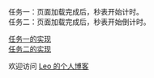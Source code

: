 任务一：页面加载完成后，秒表开始计时。<br/>
任务二：页面加载完成后，秒表开始倒计时。

[任务一的实现](https://github.com/YiLing-IOT-Studio/Weekly-FEG/blob/master/170918-%E8%AE%A1%E6%97%B6%E5%99%A8/Leo/timing.html) <br/>
[任务二的实现](https://github.com/YiLing-IOT-Studio/Weekly-FEG/blob/master/170918-%E8%AE%A1%E6%97%B6%E5%99%A8/Leo/countDown.html)


欢迎访问 [Leo 的个人博客](https://swpuleo.github.io/)